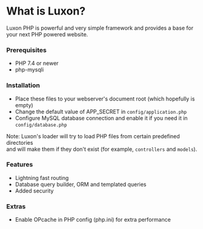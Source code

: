 # What is Luxon?
Luxon PHP is powerful and very simple framework and provides a base for your next PHP powered website.

### Prerequisites
- PHP 7.4 or newer
- php-mysqli

### Installation
- Place these files to your webserver's document root (which hopefully is empty)
- Change the default value of APP_SECRET in `config/application.php`
- Configure MySQL database connection and enable it if you need it in `config/database.php`

Note: Luxon's loader will try to load PHP files from certain predefined directories\
and will make them if they don't exist (for example, `controllers` and `models`).

### Features
- Lightning fast routing
- Database query builder, ORM and templated queries
- Added security

### Extras
- Enable OPcache in PHP config (php.ini) for extra performance